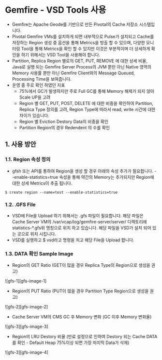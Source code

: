 # Gemfire - VSD Tools 사용
- Gemfire는 Apache Geode를 기반으로 만든 Pivotal의 Cache 저장소 시스템입니다.
- Pivotal Gemfire VMs를 설치하게 되면 내부적으로 Pulse가 설치되고 Cache를 저장하는 Region 생성 중 옵션을 통해 Metrics을 방출 할 수 있으며, 다양한 모니터링 Tool을 통해 Metrics을 확인 할 수 있지만 이것은 부분적이며 더 상세하게 확인을 하기 위해서는 VSD Tool을 사용해야 합니다.
- Partition, Replica Region 별로의 GET, PUT, REMOVE 에 대한 상세 비율, Java로 실행 되는 Gemfire Server Process의 JVM 뿐만 아닌 Native 영역의 Memory 사용률 뿐만 아닌 Gemfire Client와의 Message Queued, Processing Time을 보여줍니다.
- 운영 중 주로 확인 하였던 지표
	- 75%에서 GC가 발생하지만 주로 Full GC를 통해 Memory 해제가 되지 않아 Scale UP을 고려
	- Region 별 GET, PUT, POST, DELETE 에 대한 비중을 확인하여 Partition, Replica Type 정의를 고려, Region Type에 따라서 read, write 시간에 대한 차이가 있습니다.
	- Region 별 Eviction Destory Data의 비중을 확인
	- Partition Region의 경우 Redendent 의 수를 확인

## 1. 사용 방안

### 1.1. Region 속성 정의
- gfsh 또는 API를 통하여 Region을 생성 할 경우 아래의 속성 추가가 필요합니다. --enable-statistics=true 속성을 통해 약간의 Memory는 추가되지만 Region에 대한 상세 Metrics이 추출 됩니다.

```
$ create region --name=test --enable-statistics=true
```

### 1.2. .GFS File
- VSD에 File을 Upload 하기 위해서는 .gfs 파일이 필요합니다. 해당 파일은 Cache Server VM의 /var/vcap/log/gemfire-server/server/ 디렉토리에 statistics-*.gfs위 명칭으로 위치 하고 있습니다. 해당 파일을 VSD가 설치 되어 있는 곳으로 위치 시킵니다.
- VSD를 실행하고 $ vsd라고 명령을 치고 해당 File을 Upload 합니다.


### 1.3. DATA 확인 Sample Image

- Region의 GET Ratio (GET이 많을 경우 Replica Type의 Region으로 생성을 권고)

![gfs-1][gfs-image-1]

- Region의 PUT Ratio (PUT이 많을 경우 Partition Type Region으로 생성을 권고)

![gfs-2][gfs-image-2]

- Cache Server VM의 CMS GC 후 Memory 변화 (GC  이후 Memory 변화율)

![gfs-3][gfs-image-3]

- Region의 LRU Destory 비율 (만료 설정으로 인하여 Destory 되는 Cache DATA를 확인 - Default Heap 75%이상 되면 가장 마지막 Data가 삭제)

![gfs-3][gfs-image-4]


[gfs-1]:./images/gfs-image-1.PNG
[gfs-2]:./images/gfs-image-2.PNG
[gfs-3]:./images/gfs-image-3.PNG
[gfs-4]:./images/gfs-image-4.PNG

